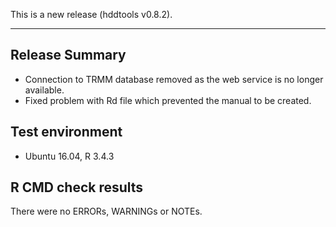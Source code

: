 This is a new release (hddtools v0.8.2).

---------------------------------

## Release Summary

* Connection to TRMM database removed as the web service is no longer available.
* Fixed problem with Rd file which prevented the manual to be created.

## Test environment
* Ubuntu 16.04, R 3.4.3

## R CMD check results

There were no ERRORs, WARNINGs or NOTEs.
